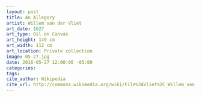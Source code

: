 ```yaml
---
layout: post
title: An Allegory
artist: Willem van der Vliet
art_date: 1627
art_type: Oil on Canvas
art_height: 149 cm
art_width: 112 cm
art_location: Private collection
image: 05-27.jpg
date: 2016-05-27 12:00:00 -05:00
categories:
tags:
cite_author: Wikipedia
cite_url: http://commons.wikimedia.org/wiki/File%3AVliet%2C_Willem_van_der_-_An_Allegory_-_1627_.jpg
---
```

